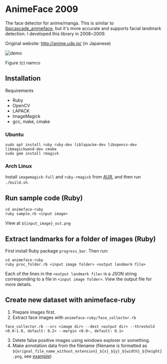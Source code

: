 # AnimeFace 2009

The face detector for anime/manga.
This is similar to [lbpcascade_animeface](https://github.com/nagadomi/lbpcascade_animeface), but it's more accurate and supports facial landmark detection.
I developed this library in 2008~2009.

Original website: http://anime.udp.jp/ (in Japanese)

![demo](https://raw.githubusercontent.com/nagadomi/animeface-2009/master/figure/imas.png)

Figure (c) namco


## Installation

Requirements
- Ruby
- OpenCV
- LAPACK
- ImageMagick
- gcc, make, cmake

### Ubuntu
```
sudo apt install ruby ruby-dev liblapacke-dev libopencv-dev libmagickwand-dev cmake 
sudo gem install rmagick
```

### Arch Linux
Install `imagemagick-full` and `ruby-rmagick` from [AUR](https://aur.archlinux.org/),
and then run `./build.sh`.

## Run sample code (Ruby)

```
cd animeface-ruby
ruby sample.rb <input image>
```
View at `${input_image}_out.png`

## Extract landmarks for a folder of images (Ruby)

First install Ruby package `progress_bar`. Then run:

```
cd animeface-ruby
ruby proc_folder.rb <input image folder> <output landmark file>
```

Each of the lines in the `<output landmark file>` is a JSON string corresponding to a file in `<input image folder>`. 
View the output file for more details.

## Create new dataset with animeface-ruby

1. Prepare images first.
2. Extract face images with `animeface-ruby/face_collector.rb`
```
face_collector.rb --src <image dir> --dest <output dir> --threshold <0.0~1.0, default: 0.2> --margin <0.0~, default: 0.1>
```
3. Delete false positive images using windows explorer or something.
4. Make annotation data from the filename (filename is formatted as `${orignal_file_name_without_extension}_${x}_${y}_${width}_${height}.png`, see [example](./animeface-ruby/face2xml.rb))
